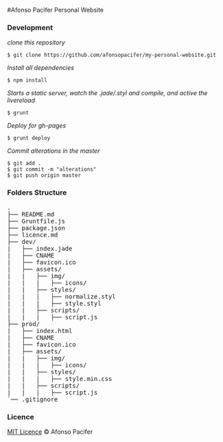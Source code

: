 #Afonso Pacifer Personal Website

### Development
*clone this repository*

    $ git clone https://github.com/afonsopacifer/my-personal-website.git

*Install all dependencies*

    $ npm install

*Starts a static server, watch the .jade/.styl and compile, and active the livereload*

    $ grunt

*Deploy for gh-pages*

    $ grunt deploy

*Commit alterations in the master*

    $ git add .
    $ git commit -m "alterations"
    $ git push origin master

### Folders Structure
<pre>
.
├── README.md
├── Gruntfile.js
├── package.json
├── licence.md
├── dev/
|   ├── index.jade
|   ├── CNAME
|   ├── favicon.ico
|   ├── assets/
|   |   ├── img/
|   |   |   ├── icons/
|   |   ├── styles/
|   |   |   ├── normalize.styl
|   |   |   ├── style.styl
|   |   ├── scripts/
|   |   |   ├── script.js
├── prod/
|   ├── index.html
|   ├── CNAME
|   ├── favicon.ico
|   ├── assets/
|   |   ├── img/
|   |   |   ├── icons/
|   |   ├── styles/
|   |   |   ├── style.min.css
|   |   ├── scripts/
|   |   |   ├── script.js
`── .gitignore
</pre>

### Licence
[MIT Licence](licence.md) © Afonso Pacifer
